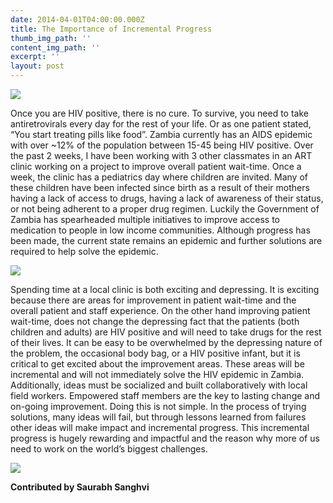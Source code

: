 ```yaml
---
date: 2014-04-01T04:00:00.000Z
title: The Importance of Incremental Progress
thumb_img_path: ''
content_img_path: ''
excerpt: ''
layout: post
---
```

![](/images/2347778_orig.jpg)

Once you are HIV positive, there is no cure. To survive, you need to take antiretrovirals every day for the rest of your life. Or as one patient stated, “You start treating pills like food”. Zambia currently has an AIDS epidemic with over ~12% of the population between 15-45 being HIV positive. Over the past 2 weeks, I have been working with 3 other classmates in an ART clinic working on a project to improve overall patient wait-time. Once a week, the clinic has a pediatrics day where children are invited. Many of these children have been infected since birth as a result of their mothers having a lack of access to drugs, having a lack of awareness of their status, or not being adherent to a proper drug regimen. Luckily the Government of Zambia has spearheaded multiple initiatives to improve access to medication to people in low income communities. Although progress has been made, the current state remains an epidemic and further solutions are required to help solve the epidemic.

![](/images/8771229_orig.jpg)

Spending time at a local clinic is both exciting and depressing. It is exciting because there are areas for improvement in patient wait-time and the overall patient and staff experience. On the other hand improving patient wait-time, does not change the depressing fact that the patients (both children and adults) are HIV positive and will need to take drugs for the rest of their lives. It can be easy to be overwhelmed by the depressing nature of the problem, the occasional body bag, or a HIV positive infant, but it is critical to get excited about the improvement areas. These areas will be incremental and will not immediately solve the HIV epidemic in Zambia. Additionally, ideas must be socialized and built collaboratively with local field workers. Empowered staff members are the key to lasting change and on-going improvement. Doing this is not simple. In the process of trying solutions, many ideas will fail, but through lessons learned from failures other ideas will make impact and incremental progress. This incremental progress is hugely rewarding and impactful and the reason why more of us need to work on the world’s biggest challenges.

![](/images/8219549_orig.jpg)

**Contributed by Saurabh Sanghvi**